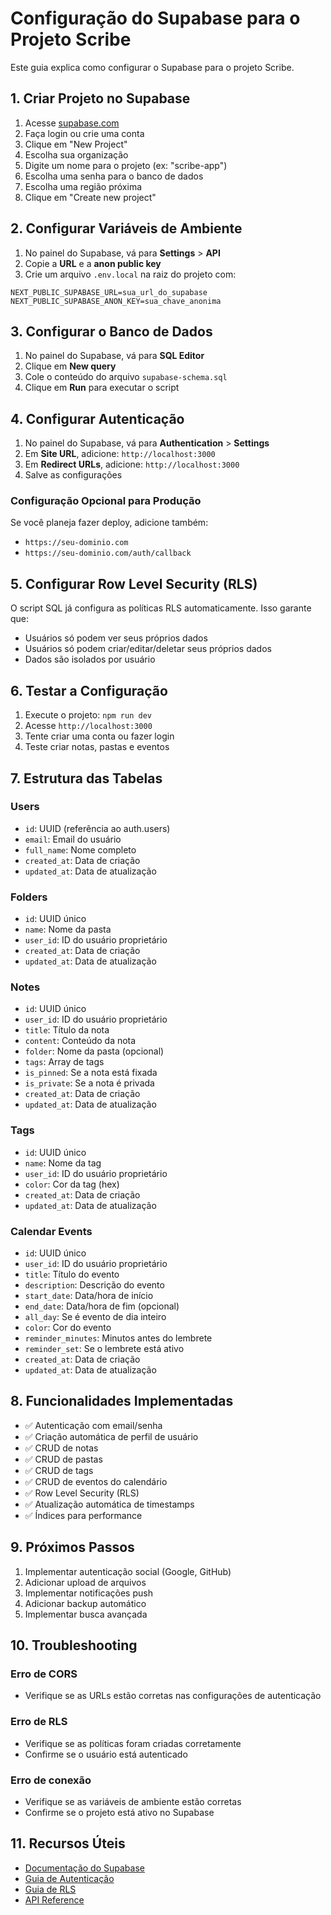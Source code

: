 # Configuração do Supabase para o Projeto Scribe

Este guia explica como configurar o Supabase para o projeto Scribe.

## 1. Criar Projeto no Supabase

1. Acesse [supabase.com](https://supabase.com)
2. Faça login ou crie uma conta
3. Clique em "New Project"
4. Escolha sua organização
5. Digite um nome para o projeto (ex: "scribe-app")
6. Escolha uma senha para o banco de dados
7. Escolha uma região próxima
8. Clique em "Create new project"

## 2. Configurar Variáveis de Ambiente

1. No painel do Supabase, vá para **Settings** > **API**
2. Copie a **URL** e a **anon public key**
3. Crie um arquivo `.env.local` na raiz do projeto com:

```env
NEXT_PUBLIC_SUPABASE_URL=sua_url_do_supabase
NEXT_PUBLIC_SUPABASE_ANON_KEY=sua_chave_anonima
```

## 3. Configurar o Banco de Dados

1. No painel do Supabase, vá para **SQL Editor**
2. Clique em **New query**
3. Cole o conteúdo do arquivo `supabase-schema.sql`
4. Clique em **Run** para executar o script

## 4. Configurar Autenticação

1. No painel do Supabase, vá para **Authentication** > **Settings**
2. Em **Site URL**, adicione: `http://localhost:3000`
3. Em **Redirect URLs**, adicione: `http://localhost:3000`
4. Salve as configurações

### Configuração Opcional para Produção

Se você planeja fazer deploy, adicione também:
- `https://seu-dominio.com`
- `https://seu-dominio.com/auth/callback`

## 5. Configurar Row Level Security (RLS)

O script SQL já configura as políticas RLS automaticamente. Isso garante que:
- Usuários só podem ver seus próprios dados
- Usuários só podem criar/editar/deletar seus próprios dados
- Dados são isolados por usuário

## 6. Testar a Configuração

1. Execute o projeto: `npm run dev`
2. Acesse `http://localhost:3000`
3. Tente criar uma conta ou fazer login
4. Teste criar notas, pastas e eventos

## 7. Estrutura das Tabelas

### Users
- `id`: UUID (referência ao auth.users)
- `email`: Email do usuário
- `full_name`: Nome completo
- `created_at`: Data de criação
- `updated_at`: Data de atualização

### Folders
- `id`: UUID único
- `name`: Nome da pasta
- `user_id`: ID do usuário proprietário
- `created_at`: Data de criação
- `updated_at`: Data de atualização

### Notes
- `id`: UUID único
- `user_id`: ID do usuário proprietário
- `title`: Título da nota
- `content`: Conteúdo da nota
- `folder`: Nome da pasta (opcional)
- `tags`: Array de tags
- `is_pinned`: Se a nota está fixada
- `is_private`: Se a nota é privada
- `created_at`: Data de criação
- `updated_at`: Data de atualização

### Tags
- `id`: UUID único
- `name`: Nome da tag
- `user_id`: ID do usuário proprietário
- `color`: Cor da tag (hex)
- `created_at`: Data de criação
- `updated_at`: Data de atualização

### Calendar Events
- `id`: UUID único
- `user_id`: ID do usuário proprietário
- `title`: Título do evento
- `description`: Descrição do evento
- `start_date`: Data/hora de início
- `end_date`: Data/hora de fim (opcional)
- `all_day`: Se é evento de dia inteiro
- `color`: Cor do evento
- `reminder_minutes`: Minutos antes do lembrete
- `reminder_set`: Se o lembrete está ativo
- `created_at`: Data de criação
- `updated_at`: Data de atualização

## 8. Funcionalidades Implementadas

- ✅ Autenticação com email/senha
- ✅ Criação automática de perfil de usuário
- ✅ CRUD de notas
- ✅ CRUD de pastas
- ✅ CRUD de tags
- ✅ CRUD de eventos do calendário
- ✅ Row Level Security (RLS)
- ✅ Atualização automática de timestamps
- ✅ Índices para performance

## 9. Próximos Passos

1. Implementar autenticação social (Google, GitHub)
2. Adicionar upload de arquivos
3. Implementar notificações push
4. Adicionar backup automático
5. Implementar busca avançada

## 10. Troubleshooting

### Erro de CORS
- Verifique se as URLs estão corretas nas configurações de autenticação

### Erro de RLS
- Verifique se as políticas foram criadas corretamente
- Confirme se o usuário está autenticado

### Erro de conexão
- Verifique se as variáveis de ambiente estão corretas
- Confirme se o projeto está ativo no Supabase

## 11. Recursos Úteis

- [Documentação do Supabase](https://supabase.com/docs)
- [Guia de Autenticação](https://supabase.com/docs/guides/auth)
- [Guia de RLS](https://supabase.com/docs/guides/auth/row-level-security)
- [API Reference](https://supabase.com/docs/reference/javascript) 